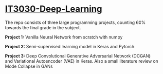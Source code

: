 # [IT3030-Deep-Learning](https://www.idi.ntnu.no/emner/it3030/)
The repo consists of three large programming projects, counting 60% towards the final grade in the subject.

**Project 1:** Vanilla Neural Network from scratch with numpy

**Project 2:** Semi-supervised learning model in Keras and Pytorch

**Project 3:** Deep Convolutional Generative Adversarial Network (DCGAN) and Variational Autoencoder (VAE) in Keras. Also a small literature review on Mode Collapse in GANs
